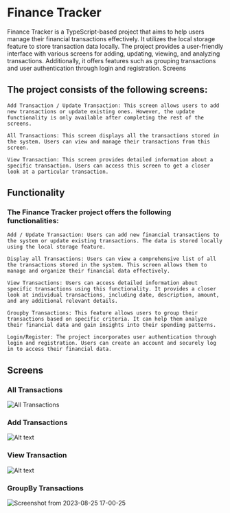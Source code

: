 # Finance Tracker

Finance Tracker is a TypeScript-based project that aims to help users manage their financial transactions effectively. It utilizes the local storage feature to store transaction data locally. The project provides a user-friendly interface with various screens for adding, updating, viewing, and analyzing transactions. Additionally, it offers features such as grouping transactions and user authentication through login and registration.
Screens

## The project consists of the following screens:

    Add Transaction / Update Transaction: This screen allows users to add new transactions or update existing ones. However, the update functionality is only available after completing the rest of the screens.

    All Transactions: This screen displays all the transactions stored in the system. Users can view and manage their transactions from this screen.

    View Transaction: This screen provides detailed information about a specific transaction. Users can access this screen to get a closer look at a particular transaction.

## Functionality

### The Finance Tracker project offers the following functionalities:

    Add / Update Transaction: Users can add new financial transactions to the system or update existing transactions. The data is stored locally using the local storage feature.

    Display all Transactions: Users can view a comprehensive list of all the transactions stored in the system. This screen allows them to manage and organize their financial data effectively.

    View Transactions: Users can access detailed information about specific transactions using this functionality. It provides a closer look at individual transactions, including date, description, amount, and any additional relevant details.

    Groupby Transactions: This feature allows users to group their transactions based on specific criteria. It can help them analyze their financial data and gain insights into their spending patterns.

    Login/Register: The project incorporates user authentication through login and registration. Users can create an account and securely log in to access their financial data.

## Screens
### All Transactions
![All Transactions](https://github.com/viren-rathod/finance-tracker/assets/127713305/3049750c-4c93-421f-b163-56730a05e03d)

### Add Transactions
![Alt text](https://github.com/viren-rathod/finance-tracker/assets/127713305/f3ab28b9-2788-4679-8bf0-5d55c47ccb67)

### View Transaction
![Alt text](https://github.com/viren-rathod/finance-tracker/assets/127713305/1b9decf0-6ebf-4bc4-a5db-fb0be1b93917)

### GroupBy Transactions
![Screenshot from 2023-08-25 17-00-25](https://github.com/viren-rathod/finance-tracker/assets/127713305/f91add58-3d9b-40e7-8e3d-e4324122f788)

